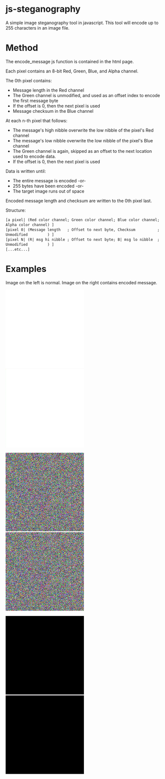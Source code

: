 # js-steganography

A simple image steganography tool in javascript.  This tool will encode up to 255 characters in an image file.  

# Method

The encode_message js function is contained in the html page.  

Each pixel contains an 8-bit Red, Green, Blue, and Alpha channel.  

The 0th pixel contains:  
* Message length in the Red channel
* The Green channel is unmodified, and used as an offset index to encode the first message byte
* If the offset is 0, then the next pixel is used
* Message checksum in the Blue channel

At each n-th pixel that follows:  
* The message's high nibble overwrite the low nibble of the pixel's Red channel
* The message's low nibble overwrite the low nibble of the pixel's Blue channel
* The Green channel is again, skipped as an offset to the next location used to encode data.
* If the offset is 0, then the next pixel is used

Data is written until:  
* The entire message is encoded -or-
* 255 bytes have been encoded -or-
* The target image runs out of space

Encoded message length and checksum are written to the 0th pixel last.  

Structure:  
```
[a pixel| (Red color channel; Green color channel; Blue color channel; Alpha color channel) ]
[pixel 0| (Message length   ; Offset to next byte, Checksum          ; Unmodified         ) ]
[pixel N| (R| msg hi nibble ; Offset to next byte; B| msg lo nibble  ; Unmodified         ) ]
[...etc...]
```

# Examples

Image on the left is normal.  Image on the right contains encoded message.  

![white](./white.png "plain white") ![white_enc](./white_enc.png "encoded message white")

![noise](./noise.png "random noise") ![noise_enc](./noise_enc.png "encoded message noise")

![black](./black.png "plain black") ![black_enc](./black_enc.png "encoded message black")

